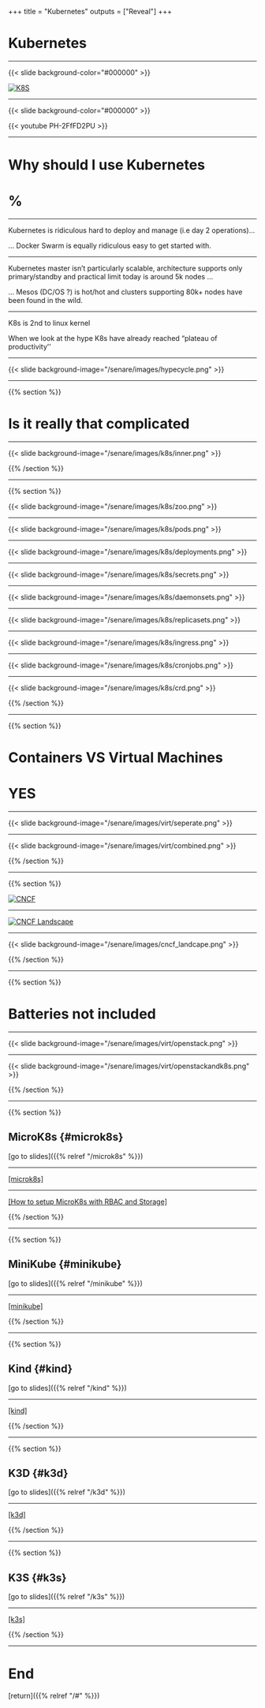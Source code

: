 +++
title = "Kubernetes"
outputs = ["Reveal"]
+++

# Kubernetes

---

{{< slide background-color="#000000" >}}

[![K8S](/senare/images/k8s.svg)](https://kubernetes.io/)

---

{{< slide background-color="#000000" >}}

{{< youtube PH-2FfFD2PU >}}

---

# Why should I use Kubernetes

# %

---

Kubernetes is ridiculous hard to deploy and manage (i.e day 2 operations)...

… Docker Swarm is equally ridiculous easy to get started with.

---

Kubernetes master isn’t particularly scalable, architecture supports only primary/standby and practical limit today is around 5k nodes …

… Mesos (DC/OS ?) is hot/hot and clusters supporting 80k+ nodes have been found in the wild.

---

K8s is 2nd to linux kernel

When we look at the hype K8s have already reached “plateau of productivity’’

---

{{< slide background-image="/senare/images/hypecycle.png" >}}

---

{{% section %}}

# Is it really that complicated

---

{{< slide background-image="/senare/images/k8s/inner.png" >}}

{{% /section %}}

---

{{% section %}}

{{< slide background-image="/senare/images/k8s/zoo.png" >}}

---

{{< slide background-image="/senare/images/k8s/pods.png" >}}

---

{{< slide background-image="/senare/images/k8s/deployments.png" >}}

---

{{< slide background-image="/senare/images/k8s/secrets.png" >}}

---

{{< slide background-image="/senare/images/k8s/daemonsets.png" >}}

---

{{< slide background-image="/senare/images/k8s/replicasets.png" >}}

---

{{< slide background-image="/senare/images/k8s/ingress.png" >}}

---

{{< slide background-image="/senare/images/k8s/cronjobs.png" >}}

---

{{< slide background-image="/senare/images/k8s/crd.png" >}}

{{% /section %}}

---

{{% section %}}

# Containers VS Virtual Machines

# YES

---

{{< slide background-image="/senare/images/virt/seperate.png" >}}

---

{{< slide background-image="/senare/images/virt/combined.png" >}}

{{% /section %}}

---

{{% section %}}

[![CNCF](/senare/images/cncf.png)](https://www.cncf.io/)

---

[![CNCF Landscape](/senare/images/cloudnativelandscape.svg)](https://landscape.cncf.io/)

---

{{< slide background-image="/senare/images/cncf_landcape.png" >}}

{{% /section %}}

---

{{% section %}}

# Batteries not included

---

{{< slide background-image="/senare/images/virt/openstack.png" >}}

---

{{< slide background-image="/senare/images/virt/openstackandk8s.png" >}}

{{% /section %}}

---

{{% section %}}

## MicroK8s {#microk8s}

[go to slides]({{% relref "/microk8s" %}})

---

[[microk8s]](https://microk8s.io/)

---

[[How to setup MicroK8s with RBAC and Storage]](https://igy.cx/posts/setup-microk8s-rbac-storage/)

{{% /section %}}


---

{{% section %}}

## MiniKube {#minikube}

[go to slides]({{% relref "/minikube" %}})

---

[[minikube]](https://minikube.sigs.k8s.io/)

{{% /section %}}

---

{{% section %}}

## Kind {#kind}

[go to slides]({{% relref "/kind" %}})

---

[[kind]](https://kind.sigs.k8s.io/)

{{% /section %}}


---

{{% section %}}

## K3D {#k3d}

[go to slides]({{% relref "/k3d" %}})

---

[[k3d]](https://k3d.io/)

{{% /section %}}

---

{{% section %}}

## K3S {#k3s}

[go to slides]({{% relref "/k3s" %}})

---

[[k3s]](https://k3s.io/)

{{% /section %}}

---

# End

[return]({{% relref "/#" %}})
